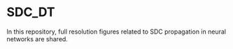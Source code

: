 # SDC_DT
In this repository, full resolution figures related to SDC propagation in neural networks are shared.
